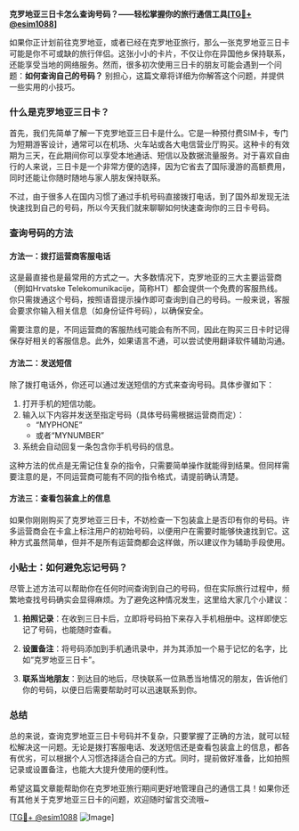 **克罗地亚三日卡怎么查询号码？——轻松掌握你的旅行通信工具[[TG💪+ @esim1088](https://t.me/s/esim1088)]**

如果你正计划前往克罗地亚，或者已经在克罗地亚旅行，那么一张克罗地亚三日卡可能是你不可或缺的旅行伴侣。这张小小的卡片，不仅让你在异国他乡保持联系，还能享受当地的网络服务。然而，很多初次使用三日卡的朋友可能会遇到一个问题：**如何查询自己的号码？** 别担心，这篇文章将详细为你解答这个问题，并提供一些实用的小技巧。

### 什么是克罗地亚三日卡？

首先，我们先简单了解一下克罗地亚三日卡是什么。它是一种预付费SIM卡，专门为短期游客设计，通常可以在机场、火车站或各大电信营业厅购买。这种卡的有效期为三天，在此期间你可以享受本地通话、短信以及数据流量服务。对于喜欢自由行的人来说，三日卡是一个非常方便的选择，因为它省去了国际漫游的高额费用，同时还能让你随时随地与家人朋友保持联系。

不过，由于很多人在国内习惯了通过手机号码直接拨打电话，到了国外却发现无法快速找到自己的号码，所以今天我们就来聊聊如何快速查询你的三日卡号码。

### 查询号码的方法

#### 方法一：拨打运营商客服电话
这是最直接也是最常用的方式之一。大多数情况下，克罗地亚的三大主要运营商（例如Hrvatske Telekomunikacije，简称HT）都会提供一个免费的客服热线。你只需拨通这个号码，按照语音提示操作即可查询到自己的号码。一般来说，客服会要求你输入相关信息（如身份证件号码），以确保安全。

需要注意的是，不同运营商的客服热线可能会有所不同，因此在购买三日卡时记得保存好相关的客服信息。此外，如果语言不通，可以尝试使用翻译软件辅助沟通。

#### 方法二：发送短信
除了拨打电话外，你还可以通过发送短信的方式来查询号码。具体步骤如下：
1. 打开手机的短信功能。
2. 输入以下内容并发送至指定号码（具体号码需根据运营商而定）：
   - “MYPHONE”
   - 或者“MYNUMBER”
3. 系统会自动回复一条包含你手机号码的信息。

这种方法的优点是无需记住复杂的指令，只需要简单操作就能得到结果。但同样需要注意的是，不同运营商可能有不同的指令格式，请提前确认清楚。

#### 方法三：查看包装盒上的信息
如果你刚刚购买了克罗地亚三日卡，不妨检查一下包装盒上是否印有你的号码。许多运营商会在卡盒上标注用户的初始号码，以便用户在需要时能够快速找到它。这种方式虽然简单，但并不是所有运营商都会这样做，所以建议作为辅助手段使用。

### 小贴士：如何避免忘记号码？

尽管上述方法可以帮助你在任何时间查询到自己的号码，但在实际旅行过程中，频繁地查找号码确实会显得麻烦。为了避免这种情况发生，这里给大家几个小建议：

1. **拍照记录**：在收到三日卡后，立即将号码拍下来存入手机相册中。这样即使忘记了号码，也能随时查看。
   
2. **设置备注**：将号码添加到手机通讯录中，并为其添加一个易于记忆的名字，比如“克罗地亚三日卡”。
   
3. **联系当地朋友**：到达目的地后，尽快联系一位熟悉当地情况的朋友，告诉他们你的号码，以便日后需要帮助时可以迅速联系到你。

### 总结

总的来说，查询克罗地亚三日卡号码并不复杂，只要掌握了正确的方法，就可以轻松解决这一问题。无论是拨打客服电话、发送短信还是查看包装盒上的信息，都各有优劣，可以根据个人习惯选择适合自己的方式。同时，提前做好准备，比如拍照记录或设置备注，也能大大提升使用的便利性。

希望这篇文章能帮助你在克罗地亚旅行期间更好地管理自己的通信工具！如果你还有其他关于克罗地亚三日卡的问题，欢迎随时留言交流哦~

[[TG💪+ @esim1088](https://t.me/s/esim1088) ![Image](https://i.postimg.cc/4NQfJmqS/Snipaste-2025-05-13-00-14-12.png)]
